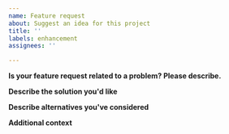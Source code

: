 ```yaml
---
name: Feature request
about: Suggest an idea for this project
title: ''
labels: enhancement
assignees: ''

---
```


**Is your feature request related to a problem? Please describe.**

<!-- A clear and concise description of what the problem is. Ex. I'm always frustrated when ... -->

**Describe the solution you'd like**

<!-- A clear and concise description of what you want to happen. -->

**Describe alternatives you've considered**

<!-- A clear and concise description of any alternative solutions or features you've considered. -->

**Additional context**

<!-- Add any other context or screenshots about the feature request here. -->
